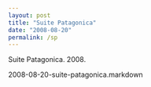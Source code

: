 ```yaml
---
layout: post
title: "Suite Patagonica"
date: "2008-08-20"
permalink: /sp
---
```

Suite Patagonica. 2008.

2008-08-20-suite-patagonica.markdown
